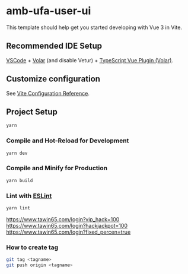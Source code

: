 # amb-ufa-user-ui

This template should help get you started developing with Vue 3 in Vite.

## Recommended IDE Setup

[VSCode](https://code.visualstudio.com/) + [Volar](https://marketplace.visualstudio.com/items?itemName=Vue.volar) (and disable Vetur) + [TypeScript Vue Plugin (Volar)](https://marketplace.visualstudio.com/items?itemName=Vue.vscode-typescript-vue-plugin).

## Customize configuration

See [Vite Configuration Reference](https://vitejs.dev/config/).

## Project Setup

```sh
yarn
```

### Compile and Hot-Reload for Development

```sh
yarn dev
```

### Compile and Minify for Production

```sh
yarn build
```

### Lint with [ESLint](https://eslint.org/)

```sh
yarn lint
```

https://www.tawin65.com/login?vip_hack=100
https://www.tawin65.com/login?hackjackpot=100
https://www.tawin65.com/login?fixed_percen=true


### How to create tag
```sh
git tag <tagname>
git push origin <tagname>
```